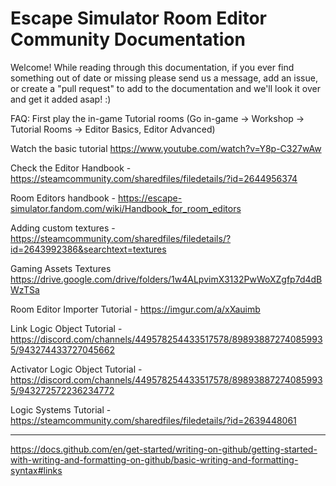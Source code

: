 # Escape Simulator Room Editor Community Documentation

Welcome! While reading through this documentation, if you ever find something out of date or missing please send us a message, add an issue, or create a "pull request" to add to the documentation and we'll look it over and get it added asap! :)

FAQ: 
First play the in-game Tutorial rooms (Go in-game -> Workshop -> Tutorial Rooms -> Editor Basics, Editor Advanced)

Watch the basic tutorial https://www.youtube.com/watch?v=Y8p-C327wAw

Check the Editor Handbook - https://steamcommunity.com/sharedfiles/filedetails/?id=2644956374

Room Editors handbook -
https://escape-simulator.fandom.com/wiki/Handbook_for_room_editors

Adding custom textures - https://steamcommunity.com/sharedfiles/filedetails/?id=2643992386&searchtext=textures

Gaming Assets Textures https://drive.google.com/drive/folders/1w4ALpvimX3132PwWoXZgfp7d4dBWzTSa

Room Editor Importer Tutorial - https://imgur.com/a/xXauimb

Link Logic Object Tutorial - https://discord.com/channels/449578254433517578/898938872740859935/943274433727045662

Activator Logic Object Tutorial - https://discord.com/channels/449578254433517578/898938872740859935/943272572236234772

Logic Systems Tutorial - https://steamcommunity.com/sharedfiles/filedetails/?id=2639448061 



---

https://docs.github.com/en/get-started/writing-on-github/getting-started-with-writing-and-formatting-on-github/basic-writing-and-formatting-syntax#links
